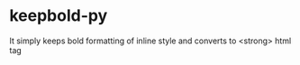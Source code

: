 # keepbold-py
It simply keeps bold formatting of inline style and converts to &lt;strong> html tag 
